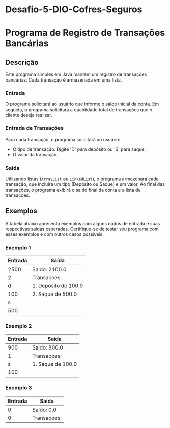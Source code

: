 # Desafio-5-DIO-Cofres-Seguros
# Programa de Registro de Transações Bancárias

## Descrição

Este programa simples em Java mantém um registro de transações bancárias. Cada transação é armazenada em uma lista.

### Entrada

O programa solicitará ao usuário que informe o saldo inicial da conta. Em seguida, o programa solicitará a quantidade total de transações que o cliente deseja realizar.

### Entrada de Transações

Para cada transação, o programa solicitará ao usuário:
- O tipo de transação: Digite 'D' para depósito ou 'S' para saque.
- O valor da transação.

### Saída

Utilizando listas (`ArrayList` ou `LinkedList`), o programa armazenará cada transação, que incluirá um tipo (Depósito ou Saque) e um valor. Ao final das transações, o programa exibirá o saldo final da conta e a lista de transações.

## Exemplos

A tabela abaixo apresenta exemplos com alguns dados de entrada e suas respectivas saídas esperadas. Certifique-se de testar seu programa com esses exemplos e com outros casos possíveis.

### Exemplo 1

| Entrada | Saída            |
|---------|------------------|
| 2500    | Saldo: 2100.0    |
| 2       | Transacoes:      |
| d       | 1. Deposito de 100.0 |
| 100     | 2. Saque de 500.0|
| s       |                  |
| 500     |                  |

### Exemplo 2

| Entrada | Saída            |
|---------|------------------|
| 900     | Saldo: 800.0     |
| 1       | Transacoes:      |
| s       | 1. Saque de 100.0|
| 100     |                  |

### Exemplo 3

| Entrada | Saída            |
|---------|------------------|
| 0       | Saldo: 0.0       |
| 0       | Transacoes:      |

